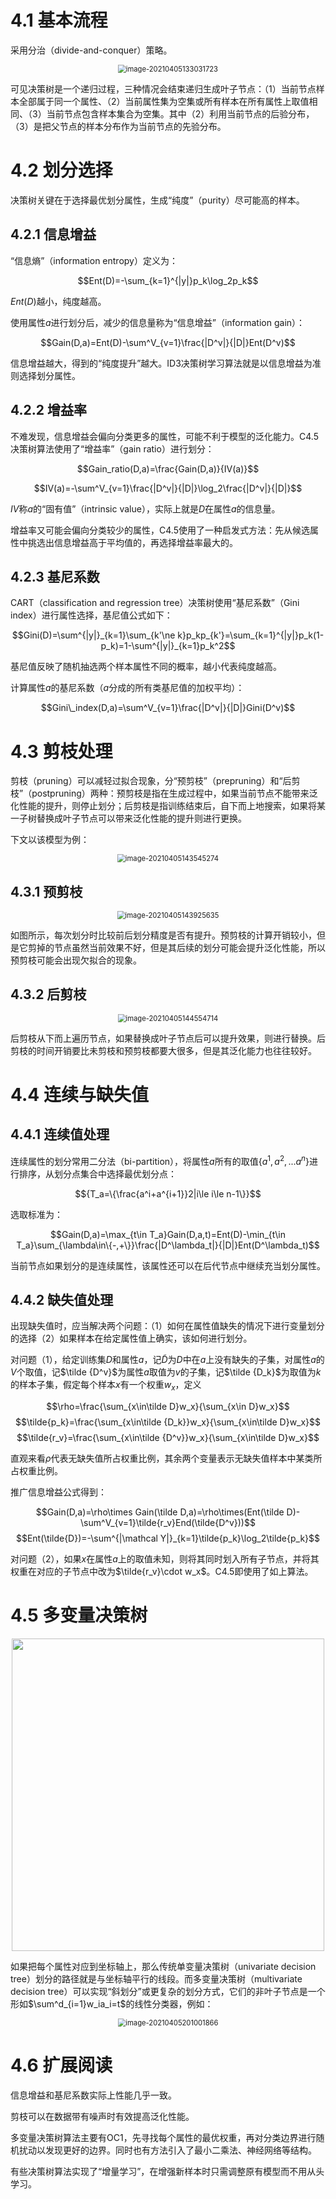 # 4.1 基本流程

采用分治（divide-and-conquer）策略。

<div align="center"><img src="https://picgo-1305404921.cos.ap-shanghai.myqcloud.com/20210405133039.png" alt="image-20210405133031723" style="zoom:80%;" /></div>

可见决策树是一个递归过程，三种情况会结束递归生成叶子节点：（1）当前节点样本全部属于同一个属性、（2）当前属性集为空集或所有样本在所有属性上取值相同、（3）当前节点包含样本集合为空集。其中（2）利用当前节点的后验分布，（3）是把父节点的样本分布作为当前节点的先验分布。

# 4.2 划分选择

决策树关键在于选择最优划分属性，生成“纯度”（purity）尽可能高的样本。

## 4.2.1 信息增益

“信息熵”（information entropy）定义为：

$$Ent(D)=-\sum_{k=1}^{|y|}p_k\log_2p_k$$

$Ent(D)$越小，纯度越高。

使用属性$a$进行划分后，减少的信息量称为“信息增益”（information gain）：

$$Gain(D,a)=Ent(D)-\sum^V_{v=1}\frac{|D^v|}{|D|}Ent(D^v)$$

信息增益越大，得到的“纯度提升”越大。ID3决策树学习算法就是以信息增益为准则选择划分属性。

## 4.2.2 增益率

不难发现，信息增益会偏向分类更多的属性，可能不利于模型的泛化能力。C4.5决策树算法使用了“增益率”（gain ratio）进行划分：

$$Gain_ratio(D,a)=\frac{Gain(D,a)}{IV(a)}$$

$$IV(a)=-\sum^V_{v=1}\frac{|D^v|}{|D|}\log_2\frac{|D^v|}{|D|}$$

$IV$称$a$的“固有值”（intrinsic value），实际上就是$D$在属性$a$的信息量。

增益率又可能会偏向分类较少的属性，C4.5使用了一种启发式方法：先从候选属性中挑选出信息增益高于平均值的，再选择增益率最大的。

## 4.2.3 基尼系数

CART（classification and regression tree）决策树使用“基尼系数”（Gini index）进行属性选择，基尼值公式如下：

$$Gini(D)=\sum^{|y|}_{k=1}\sum_{k'\ne k}p_kp_{k'}=\sum_{k=1}^{|y|}p_k(1-p_k)=1-\sum^{|y|}_{k=1}p_k^2$$

基尼值反映了随机抽选两个样本属性不同的概率，越小代表纯度越高。

计算属性$a$的基尼系数（$a$分成的所有类基尼值的加权平均）：

$$Gini\_index(D,a)=\sum^V_{v=1}\frac{|D^v|}{|D|}Gini(D^v)$$

# 4.3 剪枝处理

剪枝（pruning）可以减轻过拟合现象，分“预剪枝”（prepruning）和“后剪枝”（postpruning）两种：预剪枝是指在生成过程中，如果当前节点不能带来泛化性能的提升，则停止划分；后剪枝是指训练结束后，自下而上地搜索，如果将某一子树替换成叶子节点可以带来泛化性能的提升则进行更换。

下文以该模型为例：

<div align="center"><img src="https://picgo-1305404921.cos.ap-shanghai.myqcloud.com/20210405143545.png" alt="image-20210405143545274" style="zoom:80%;" /></div>

## 4.3.1 预剪枝

<div align="center"><img src="https://picgo-1305404921.cos.ap-shanghai.myqcloud.com/20210405143925.png" alt="image-20210405143925635" style="zoom:80%;" /></div>

如图所示，每次划分时比较前后划分精度是否有提升。预剪枝的计算开销较小，但是它剪掉的节点虽然当前效果不好，但是其后续的划分可能会提升泛化性能，所以预剪枝可能会出现欠拟合的现象。

## 4.3.2 后剪枝

<div align="center"><img src="https://picgo-1305404921.cos.ap-shanghai.myqcloud.com/20210405144554.png" alt="image-20210405144554714" style="zoom:80%;" /></div>

后剪枝从下而上遍历节点，如果替换成叶子节点后可以提升效果，则进行替换。后剪枝的时间开销要比未剪枝和预剪枝都要大很多，但是其泛化能力也往往较好。

# 4.4 连续与缺失值

## 4.4.1 连续值处理

连续属性的划分常用二分法（bi-partition），将属性$a$所有的取值$\{a^1,a^2,...a^n\}$进行排序，从划分点集合中选择最优划分点：

$${T_a=\{\frac{a^i+a^{i+1}}2|i\le i\le n-1\}}$$

选取标准为：

$$Gain(D,a)=\max_{t\in T_a}Gain(D,a,t)=Ent(D)-\min_{t\in T_a}\sum_{\lambda\in\{-,+\}}\frac{|D^\lambda_t|}{|D|}Ent(D^\lambda_t)$$

当前节点如果划分的是连续属性，该属性还可以在后代节点中继续充当划分属性。

## 4.4.2 缺失值处理

出现缺失值时，应当解决两个问题：（1）如何在属性值缺失的情况下进行变量划分的选择（2）如果样本在给定属性值上确实，该如何进行划分。

对问题（1），给定训练集$D$和属性$a$，记$\tilde D$为$D$中在$a$上没有缺失的子集，对属性$a$的$V$个取值，记$\tilde {D^v}$为属性$a$取值为$v$的子集，记$\tilde {D_k}$为取值为$k$的样本子集，假定每个样本$x$有一个权重$w_x$，定义

$$\rho=\frac{\sum_{x\in\tilde D}w_x}{\sum_{x\in D}w_x}$$
$$\tilde{p_k}=\frac{\sum_{x\in\tilde {D_k}}w_x}{\sum_{x\in\tilde D}w_x}$$
$$\tilde{r_v}=\frac{\sum_{x\in\tilde {D^v}}w_x}{\sum_{x\in\tilde D}w_x}$$

直观来看$\rho$代表无缺失值所占权重比例，其余两个变量表示无缺失值样本中某类所占权重比例。

推广信息增益公式得到：

$$Gain(D,a)=\rho\times Gain(\tilde D,a)=\rho\times(Ent(\tilde D)-\sum^V_{v=1}\tilde{r_v}End(\tilde{D^v}))$$
$$Ent(\tilde{D})=-\sum^{|\mathcal Y|}_{k=1}\tilde{p_k}\log_2\tilde{p_k}$$

对问题（2），如果$x$在属性$a$上的取值未知，则将其同时划入所有子节点，并将其权重在对应的子节点中改为$\tilde{r_v}\cdot w_x$。C4.5即使用了如上算法。

# 4.5 多变量决策树

<div align="center"><img src="https://picgo-1305404921.cos.ap-shanghai.myqcloud.com/20210405200619.png"width=500 /></div>

如果把每个属性对应到坐标轴上，那么传统单变量决策树（univariate decision tree）划分的路径就是与坐标轴平行的线段。而多变量决策树（multivariate decision tree）可以实现“斜划分”或更复杂的划分方式，它们的非叶子节点是一个形如$\sum^d_{i=1}w_ia_i=t$的线性分类器，例如：

<div align="center"><img src="https://picgo-1305404921.cos.ap-shanghai.myqcloud.com/20210405201001.png" alt="image-20210405201001866" style="zoom:80%;" /></div>

# 4.6 扩展阅读

信息增益和基尼系数实际上性能几乎一致。

剪枝可以在数据带有噪声时有效提高泛化性能。

多变量决策树算法主要有OC1，先寻找每个属性的最优权重，再对分类边界进行随机扰动以发现更好的边界。同时也有方法引入了最小二乘法、神经网络等结构。

有些决策树算法实现了“增量学习”，在增强新样本时只需调整原有模型而不用从头学习。